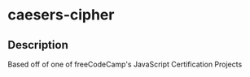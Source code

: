 # caesers-cipher

## Description

Based off of one of freeCodeCamp's JavaScript Certification Projects